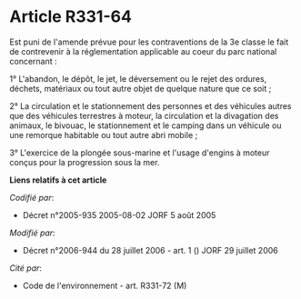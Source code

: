 # Article R331-64

Est puni de l'amende prévue pour les contraventions de la 3e classe le fait de contrevenir à la réglementation applicable au
coeur du parc national concernant :

1° L'abandon, le dépôt, le jet, le déversement ou le rejet des ordures, déchets, matériaux ou tout autre objet de quelque
nature que ce soit ;

2° La circulation et le stationnement des personnes et des véhicules autres que des véhicules terrestres à moteur, la
circulation et la divagation des animaux, le bivouac, le stationnement et le camping dans un véhicule ou une remorque
habitable ou tout autre abri mobile ;

3° L'exercice de la plongée sous-marine et l'usage d'engins à moteur conçus pour la progression sous la mer.

**Liens relatifs à cet article**

_Codifié par_:

  - Décret n°2005-935 2005-08-02 JORF 5 août 2005

_Modifié par_:

  - Décret n°2006-944 du 28 juillet 2006 - art. 1 () JORF 29 juillet 2006

_Cité par_:

  - Code de l'environnement - art. R331-72 (M)
